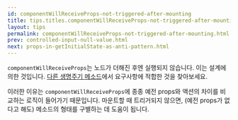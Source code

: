 ```yaml
---
id: componentWillReceiveProps-not-triggered-after-mounting
title: tips.titles.componentWillReceiveProps-not-triggered-after-mounting
layout: tips
permalink: componentWillReceiveProps-not-triggered-after-mounting.html
prev: controlled-input-null-value.html
next: props-in-getInitialState-as-anti-pattern.html
---
```


`componentWillReceiveProps`는 노드가 더해진 후엔 실행되지 않습니다. 이는 설계에 의한 것입니다. [다른 생명주기 메소드](/react/docs/component-specs-ko-KR.html)에서 요구사항에 적합한 것을 찾아보세요.

이러한 이유는 `componentWillReceiveProps`에 종종 예전 props와 액션의 차이를 비교하는 로직이 들어가기 때문입니다. 마운트할 때 트리거되지 않으면, (예전 props가 없다고 해도) 메소드의 형태를 구별하는 데 도움이 됩니다.

